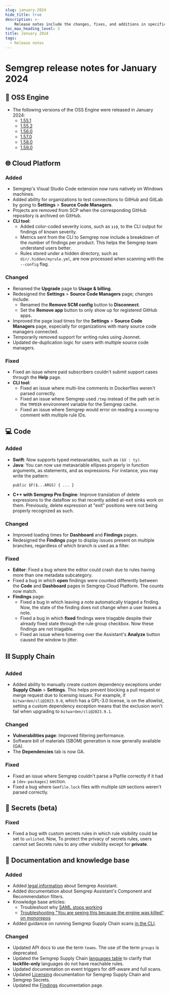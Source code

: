 ```yaml
---
slug: january-2024
hide_title: true
description: >-
    Release notes include the changes, fixes, and additions in specific versions of Semgrep.
toc_max_heading_level: 3
title: January 2024
tags:
  - Release notes
---
```


# Semgrep release notes for January 2024

## 🔧 OSS Engine

* The following versions of the OSS Engine were released in January 2024:
  * [<i class="fas fa-external-link fa-xs"></i>1.55.1](https://github.com/semgrep/semgrep/releases/tag/v1.55.1)
  * [<i class="fas fa-external-link fa-xs"></i>1.55.2](https://github.com/semgrep/semgrep/releases/tag/v1.55.2)
  * [<i class="fas fa-external-link fa-xs"></i>1.56.0](https://github.com/semgrep/semgrep/releases/tag/v1.56.0)
  * [<i class="fas fa-external-link fa-xs"></i>1.57.0](https://github.com/semgrep/semgrep/releases/tag/v1.57.0)
  * [<i class="fas fa-external-link fa-xs"></i>1.58.0](https://github.com/semgrep/semgrep/releases/tag/v1.58.0)
  * [<i class="fas fa-external-link fa-xs"></i>1.59.0](https://github.com/semgrep/semgrep/releases/tag/v1.59.0)

## 🌐 Cloud Platform

### Added

* Semgrep's Visual Studio Code extension now runs natively on Windows machines.
* Added ability for organizations to test connections to GitHub and GitLab by going to
  **Settings** > **Source Code Managers**.
* Projects are removed from SCP when the corresponding GitHub repository is
  archived on GitHub.
* **CLI tool**: 
  * Added color-coded severity icons, such as `❯❯❱`, to the CLI
  output for findings of known severity.
  * Metrics sent from the CLI to Semgrep now include a breakdown of the number
  of findings per product. This helps the Semgrep team understand users better.
  * Rules stored under a hidden directory, such as
  `dir/.hidden/myrule.yml`, are now processed when scanning with the `--config`
  flag.

### Changed

* Renamed the **Upgrade** page to **Usage & billing**.
* Redesigned the **Settings** > **Source Code Managers** page; changes include:
  * Renamed the **Remove SCM config** button to **Disconnect**.
  * Set the **Remove app** button to only show up for registered GitHub apps.
* Improved the page load times for the **Settings** > **Source Code Managers**
  page, especially for organizations with many source code managers connected.
* Temporarily removed support for writing rules using Jsonnet.
* Updated de-duplication logic for users with multiple source code managers. <!-- 12409, 12418 -->

### Fixed

* Fixed an issue where paid subscribers couldn't submit support cases through
  the **Help** page.
* **CLI tool**: 
  * Fixed an issue where multi-line comments in Dockerfiles weren't
  parsed correctly.
  * Fixed an issue where Semgrep used `/tmp` instead of the path set
    in the `TMPDIR` environment variable for the Semgrep cache.
  * Fixed an issue where Semgrep would error on reading a
    `nosemgrep` comment with multiple rule IDs.

## 💻 Code

### Added

- **Swift**: Now supports typed metavariables, such as `($X : ty)`.
- **Java**: You can now use metavariable ellipses properly in function arguments, as statements, and as expressions. <!-- (gh-9260)-->For instance, you may write the pattern:
    ```
    public $F($...ARGS) { ... }
    ``` 
- **C++ with Semgrep Pro Engine**: Improve translation of delete expressions to the dataflow so that
recently added at-exit sinks work on them. Previously, delete expression at "exit" positions were not being properly recognized as such. <!-- (pa-3339) -->

### Changed

- Improved loading times for **Dashboard** and **Findings** pages.
- Redesigned the **Findings** page to display issues present on multiple branches,
  regardless of which branch is used as a filter.

### Fixed

- **Editor**: Fixed a bug where the editor could crash due to rules having more than one metadata subcategory.
- Fixed a bug in which **open** findings were counted differently between the **Code** and **Dashboard** pages in Semgrep Cloud Platform. The counts now match.  <!-- 12319 -->
- **Findings** page:
    - Fixed a bug in which leaving a note automatically triaged a finding. Now, the state of the finding does not change when a user leaves a note. <!-- 12051 -->
    - Fixed a bug in which **fixed** findings were triagable despite their already fixed state through the rule group checkbox. Now these findings are not triagable. <!-- 11919 -->
    - Fixed an issue where hovering over the Assistant's **Analyze** button caused the window to jitter.

## ⛓️ Supply Chain

### Added

* Added ability to manually create custom dependency exceptions under **Supply
  Chain** > **Settings**. This helps prevent blocking a pull request or merge
  request due to licensing issues. For example, if `bitwarden/cli@2023.9.0`,
  which has a GPL-3.0 license, is on the allowlist, setting a custom dependency
  exception means that the exclusion won't fail when upgrading to
  `bitwarden/cli@2023.9.1`.

### Changed 

- **Vulnerabilities page**: Improved filtering performance. <!-- 12162 -->
- Software bill of materials (SBOM) generation is now generally available (GA). <!-- 11956 -->
- The **Dependencies** tab is now GA.

### Fixed

* Fixed an issue where Semgrep couldn't parse a Pipfile correctly if it had a
  `[dev-packages]` section.
* Fixed a bug where `Gemfile.lock` files with multiple `GEM` sections weren't parsed correctly.

## 🔐 Secrets (beta)

### Fixed

- Fixed a bug with custom secrets rules in which rule visibility could be set to `unlisted`. Now, To protect the privacy of secrets rules, users cannot set Secrets rules to any other visibility except for **private**. <!-- 12039, 12040, 12025 -->

## 📝 Documentation and knowledge base

### Added

- Added [legal information](/semgrep-code/semgrep-assistant-code/#privacy-and-legal-considerations) about Semgrep Assistant. <!-- 1308 -->
- Added documentation about Semgrep Assistant's Component and Recommendation filters. <!-- 1324 -->
- Knowledge base articles:
    - Troubleshoot why [SAML stops working](/kb/semgrep-cloud-platform/saml-stops-working/) <!-- 1330 -->
    - [Troubleshooting "You are seeing this because the engine was killed" on monorepos](/kb/semgrep-code/scan-engine-kill/) <!-- 1310 -->
- Added guidance on running Semgrep Supply Chain scans [in the CLI](/semgrep-supply-chain/getting-started/#run-a-scan-using-the-cli ). <!-- 1334 -->

### Changed

- Updated API docs to use the term `teams`. The use of the term `groups` is deprecated.
- Updated the Semgrep Supply Chain [languages table](/supported-languages/#semgrep-supply-chain) to clarify that **lockfile-only** languages do not have reachable rules.
- Updated documentation on event triggers for diff-aware and full scans. <!-- 1316 -->
- Updated [Licensing](/licensing) documentation for Semgrep Supply Chain and Semgrep Secrets.
- Updated the [Findings](/docs/semgrep-code/findings/) documentation page.
